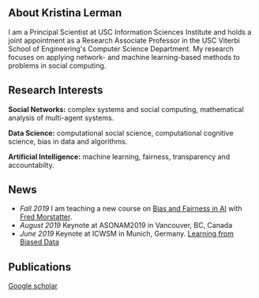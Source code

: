 ## About Kristina Lerman
I am a Principal Scientist at USC Information Sciences Institute and holds a joint appointment as a Research Associate Professor in the USC Viterbi School of Engineering's Computer Science Department. My research focuses on applying network- and machine learning-based methods to problems in social computing.

## Research Interests
**Social Networks:** complex systems and social computing, mathematical analysis of multi-agent systems.	 

**Data Science:** computational social science, computational cognitive science, bias in data and algorithms.	 

**Artificial Intelligence:** machine learning, fairness, transparency and accountabilty.


## News
- _Fall 2019_ I am teaching a new course on  [Bias and Fairness in AI](https://web-app.usc.edu/soc/syllabus/20193/32498.pdf) with [Fred Morstatter](https://isi.edu/~fredmors/).
- _August 2019_ Keynote at ASONAM2019 in Vancouver, BC, Canada
- _June 2019_ Keynote at ICWSM in Munich, Germany. [Learning from Biased Data](url)

## Publications
[Google scholar](https://scholar.google.com/citations?user=Cz6vH68AAAAJ&hl=en)
